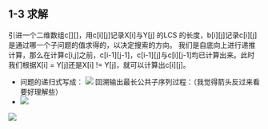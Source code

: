 ## 1-3 求解

引进一个二维数组c[][]，用c[i][j]记录X[i]与Y[j] 的LCS 的长度，b[i][j]记录c[i][j]是通过哪一个子问题的值求得的，以决定搜索的方向。
我们是自底向上进行递推计算，那么在计算c[i,j]之前，c[i-1][j-1]，c[i-1][j]与c[i][j-1]均已计算出来。此时我们根据X[i] = Y[j]还是X[i] != Y[j]，就可以计算出c[i][j]。
<ul flex w-full>
  <li list-none>
  问题的递归式写成：

  <img src="https://img.leostar.top/study/lcs_1.PNG" rd-2 my-5 mb-10 />
  回溯输出最长公共子序列过程：（我觉得箭头反过来看要好理解些）
  </li>
  <li flex-1 list-none>

  <img src="https://img.leostar.top/study/lcs_2.PNG" rd-2 style="" />
  </li>
</ul>

<arrow v-click="[1, 2]" x1="550" y1="150" x2="740" y2="300" color="#564" width="3" arrowSize="1" />

<BarBottom bg-blue-9 text-white title="Algorithm Job 算法设计课程作业">
  <Item text-white text="ileostar/algorithm-job">
    <carbon:logo-github />
  </Item>
  <Item text-white text="algorithm-job.netlify.app">
    <img
      src="https://d33wubrfki0l68.cloudfront.net/273aa82ec83b3e4357492a201fb68048af1c3e6a/8f657/logo.svg"
      class="w-4"
     />
  </Item>
</BarBottom>
